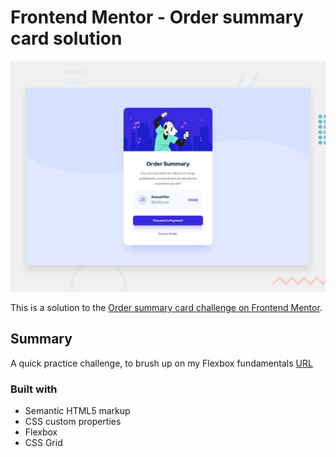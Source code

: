 # Frontend Mentor - Order summary card solution
![Design preview for the Order summary card coding challenge](./design/desktop-preview.jpg)

This is a solution to the [Order summary card challenge on Frontend Mentor](https://www.frontendmentor.io/challenges/order-summary-component-QlPmajDUj).  

## Summary

A quick practice challenge, to brush up on my Flexbox fundamentals [URL](https://simon-perse.github.io/order-summary-component/)




### Built with

- Semantic HTML5 markup
- CSS custom properties
- Flexbox
- CSS Grid



